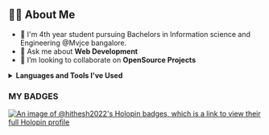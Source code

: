 

<p align="center">
<!--<a>
    <a href="https://www.linkedin.com/in/hithesh-kp-200423213/">
        <img src="https://img.shields.io/badge/%20-Hithesh-black?color=14171A&labelColor=0e76a8&logo=linkedin&logoColor=ffffff" />
  </a>
  -->
</p>

## 🙋‍♂️ About Me
- 🏫 I'm 4th year student pursuing Bachelors in Information science and  Engineering @Mvjce bangalore.
- 💬 Ask me about **Web Development**
- 👯 I’m looking to collaborate on **OpenSource Projects**

<details><summary><b>Languages and Tools I've Used</b></summary>
<br>
<p align="center">
  <img src="https://skillicons.dev/icons?i=html,css,js,nodejs,react,mongodb,express,bootstrap,git,github,vscode,flask,python,jquery&perline=7" />
</p>
<br><br>

</details>
<h3>MY BADGES</h3>

[![An image of @hithesh2022's Holopin badges, which is a link to view their full Holopin profile](https://holopin.me/hithesh2022)](https://holopin.io/@hithesh2022)


